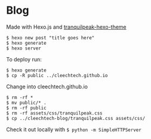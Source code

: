 Blog
====

Made with Hexo.js and [tranquilpeak-hexo-theme](https://github.com/LouisBarranqueiro/tranquilpeak-hexo-theme)

```
$ hexo new post "title goes here"
$ hexo generate
$ hexo server

```

To deploy run:

```
$ hexo generate
$ cp -R public ../cleechtech.github.io
```

Change into cleechtech.github.io

```
$ rm -rf * 
$ mv public/* .
$ rm -rf public
$ rm -rf assets/css/tranquilpeak.css
$ cp ../cleechtech-blog/tranquilpeak.css assets/css/
```

Check it out locally with `$ python -m SimpleHTTPServer`
